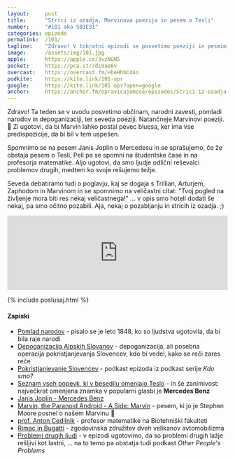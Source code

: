 ```yaml
---
layout: 	post
title:  	"Strici iz ozadja, Marvinova poezija in pesem o Tesli"
number: 	"#101 aka S03E31"
categories:	epizode
permalink:	/101/
tagline: 	"Zdravo! V tokratni epizodi se posvetimo poeziji in pesmim. Pa tudi stricem iz ozadja. In depoganizaciji."
image:		/assets/img/101.jpg
apple:		https://apple.co/3vzNGN5
pocket:		https://pca.st/7di9ae6v
overcast:	https://overcast.fm/+beHhbCd4o
podkite:	https://kite.link/101-opr
google:		https://kite.link/101-opr?open=google
anchor:		https://anchor.fm/opravicujemose/episodes/Strici-iz-ozadja--Marvinova-poezija-in-pesem-o-Tesli-e1hu06o
---
```


Zdravo! Ta teden se v uvodu posvetimo občinam, narodni zavesti, pomladi narodov in depoganizaciji, ter seveda poeziji. Natančneje Marvinovi poeziji. 🤖 Zi ugotovi, da bi Marvin lahko postal pevec bluesa, ker ima vse predispozicije, da bi bil v tem uspešen. 

Spomnimo se na pesem Janis Joplin o Mercedesu in se sprašujemo, če že obstaja pesem o Tesli, Peli pa se spomni na študentske čase in na profesorja matematike. Aljo ugotovi, da smo ljudje odlični reševalci problemov drugih, medtem ko svoje rešujemo težje. 

Seveda debatiramo tudi o poglavju, kaj se dogaja s Trillian, Arturjem, Zaphodom in Marvinom in se spomnimo na veličastni citat: "Tvoj pogled na življenje mora biti res nekaj veličastnega!" ... v opis smo hoteli dodati še nekaj, pa smo očitno pozabili. Aja, nekaj o pozabljanju in stricih iz ozadja. ;)  

<iframe src="https://www.listennotes.com/podcasts/opravičujemo-se-za/strici-iz-ozadja-marvinova-AP7sfVRJhLY/embed/" height="170px" width="100%" style="width: 1px; min-width: 100%;" loading="lazy" frameborder="0" scrolling="no"></iframe>

{% include poslusaj.html %}

<!--break-->

#### Zapiski

- [Pomlad narodov](https://sl.wikipedia.org/wiki/Revolucije_leta_1848) - pisalo se je leto 1848, ko so ljudstva ugotovila, da bi bila raje narodi
- [Depoganizacija Alpskih Slovanov](https://sl.wikipedia.org/wiki/Revolucije_leta_1848) - depoganizacija, ali posebna operacija pokristjanjevanja Slovencev, kdo bi vedel, kako se reči zares reče
- [Pokristjanjevanje Slovencev](https://ars.rtvslo.si/2022/03/kdo-smo-123/) - podkast epizoda iz podkast serije _Kdo smo?_ 
- [Seznam vseh popevk, ki v besedilu omenjajo Teslo](https://mashable.com/article/tesla-lyrics-mentions-spotify-playlist) - in še zanimivost: največkrat omenjena znamka v popularni glasbi je **Mercedes Benz** 
- [Janis Joplin - Mercedes Benz](https://www.youtube.com/watch?v=-H7YULkiLIA)
- [Marvin, the Paranoid Android - A Side: Marvin](https://www.youtube.com/watch?v=hTXOW_jJdKE) - pesem, ki jo je Stephen Moore posnel o našem Marvinu 🤖
- [prof. Anton Cedilnik](http://profesorji.net/profesor/bf/uni/anton-cedilnik) - profesor matematike na Biotehniški fakulteti
- [Rimac in Bugatti](https://www.rimac-automobili.com/media/press-releases/rimac-and-bugatti-combine-forces-in-historic-new-venture/) - zgodovinska združitev dveh velikanov avtomobilizma 
- [Problemi drugih ljudi](https://www.cbc.ca/listen/cbc-podcasts/186-other-peoples-problems) - v epizodi ugotovimo, da so problemi drugih lažje rešljivi kot lastni, ... na to temo pa obstatja tudi podkast _Other People's Problems_ 